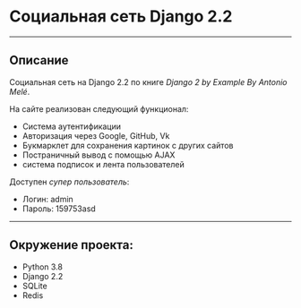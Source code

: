 # Социальная сеть Django 2.2

***

## Описание

Социальная сеть на Django 2.2 по книге _Django 2 by Example By Antonio Melé_.

На сайте реализован следующий функционал:
* Система аутентификации
* Авторизация через Google,  GitHub, Vk
* Букмарклет для сохранения картинок с других сайтов
* Постраничный вывод с помощью AJAX
* система подписок  и лента пользователей

Доступен _супер пользователь_:
* Логин: admin
* Пароль: 159753asd

---

## Окружение проекта:
  * Python 3.8
  * Django 2.2
  * SQLite
  * Redis
